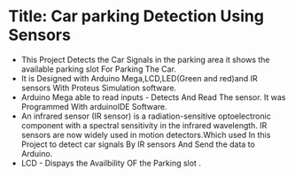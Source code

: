 # Title: Car parking Detection Using Sensors
* This Project Detects the Car Signals in the parking area it shows the available parking slot For Parking The Car.
* It is Designed with Arduino Mega,LCD,LED(Green and red)and IR sensors With Proteus Simulation software.
* Arduino Mega able to read inputs - Detects And Read The sensor. It was Programmed With arduinoIDE Software.
* An infrared sensor (IR sensor) is a radiation-sensitive optoelectronic component with a spectral sensitivity in the infrared wavelength. IR sensors are now widely used in motion detectors.Which used In this Project to detect car signals By IR sensors And Send the data to Arduino.
* LCD - Dispays the Availbility OF the Parking slot .
 
